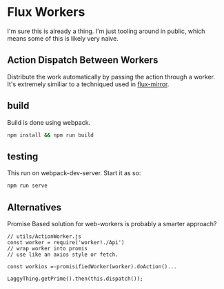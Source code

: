 # Flux Workers

I'm sure this is already a thing. I'm just tooling around in public, which means
some of this is likely very naive.

## Action Dispatch Between Workers

Distribute the work automatically by passing the action through a worker. It's
extremely similiar to a techniqued used in [flux-mirror](https://github.com/pstoica/flux-mirror).

## build

Build is done using webpack.

```sh
npm install && npm run build
```

## testing

This run on webpack-dev-server. Start it as so:

```sh
npm run serve
```

## Alternatives

Promise Based solution for web-workers is probably a smarter approach?

```
// utils/ActionWorker.js
const worker = require('worker!./Api')
// wrap worker into promis
// use like an axios style or fetch.

const workios =-promisifiedWorker(worker).doAction()...

```

```
LaggyThing.getPrime().then(this.dispatch());
```
